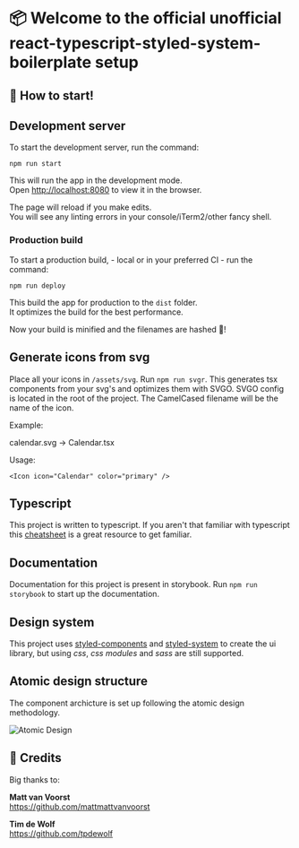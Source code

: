 # 📦 Welcome to the official unofficial react-typescript-styled-system-boilerplate setup


## 🎉 How to start!

## Development server
To start the development server, run the command:

```
npm run start
```

This will run the app in the development mode.<br>
Open [http://localhost:8080](http://localhost:8080) to view it in the browser.

The page will reload if you make edits.<br>
You will see any linting errors in your console/iTerm2/other fancy shell.

### Production build
To start a production build, - local or in your preferred CI - run the command:

```
npm run deploy
```

This build the app for production to the `dist` folder.<br>
It optimizes the build for the best performance.

Now your build is minified and the filenames are hashed 🎉!


## Generate icons from svg

Place all your icons in `/assets/svg`. Run `npm run svgr`. This generates tsx components from your svg's and optimizes them with SVGO. SVGO config is located in the root of the project. The CamelCased filename will be the name of the icon.

Example:

calendar.svg -> Calendar.tsx

Usage:

`<Icon icon="Calendar" color="primary" />`


## Typescript

This project is written to typescript. If you aren't that familiar with typescript this [cheatsheet](https://github.com/typescript-cheatsheets/react-typescript-cheatsheet) is a great resource to get familiar.

## Documentation

Documentation for this project is present in storybook. Run `npm run storybook` to start up the documentation.

## Design system

This project uses [styled-components](https://www.styled-components.com/) and [styled-system](https://github.com/styled-system/styled-system) to create the ui library, but using *css*, *css modules* and *sass* are still supported.

## Atomic design structure

The component archicture is set up following the atomic design methodology.

![Atomic Design](http://atomicdesign.bradfrost.com/images/content/atomic-design-molecules.png)


## 🙌 Credits

Big thanks to:

__Matt van Voorst__</br>
https://github.com/mattmattvanvoorst

__Tim de Wolf__</br>
https://github.com/tpdewolf

